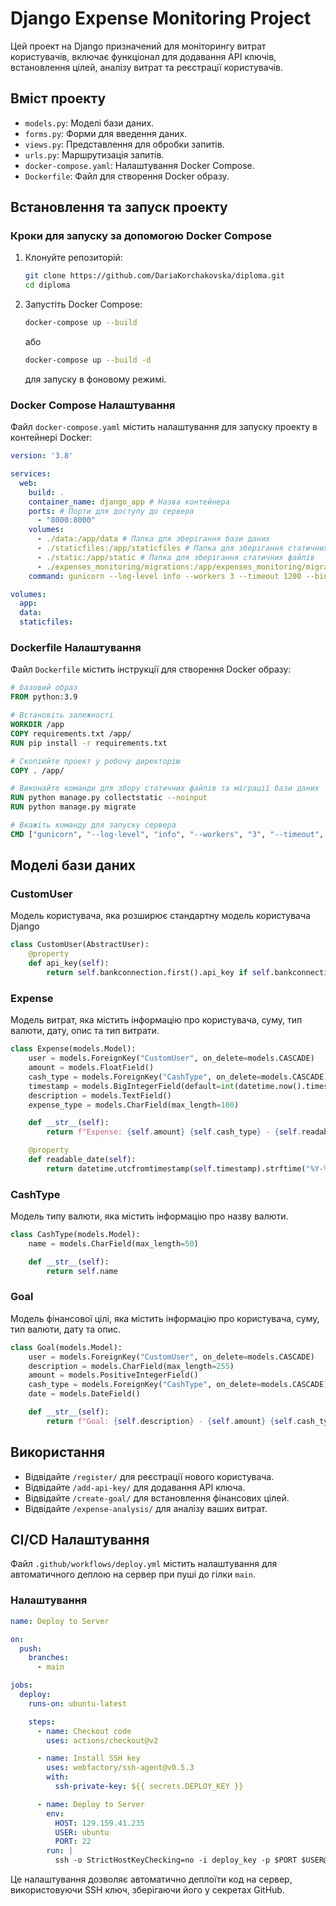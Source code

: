 # Django Expense Monitoring Project

Цей проект на Django призначений для моніторингу витрат користувачів, включає функціонал для додавання API ключів,
встановлення цілей, аналізу витрат та реєстрації користувачів.

## Вміст проекту

- `models.py`: Моделі бази даних.
- `forms.py`: Форми для введення даних.
- `views.py`: Представлення для обробки запитів.
- `urls.py`: Маршрутизація запитів.
- `docker-compose.yaml`: Налаштування Docker Compose.
- `Dockerfile`: Файл для створення Docker образу.

## Встановлення та запуск проекту

### Кроки для запуску за допомогою Docker Compose

1. Клонуйте репозиторій:
    ```sh
    git clone https://github.com/DariaKorchakovska/diploma.git
    cd diploma
    ```

2. Запустіть Docker Compose:
    ```sh
    docker-compose up --build
    ```
   або
    ```sh
    docker-compose up --build -d
    ```
   для запуску в фоновому режимі.

### Docker Compose Налаштування

Файл `docker-compose.yaml` містить налаштування для запуску проекту в контейнері Docker:

```yaml
version: '3.8'

services:
  web:
    build: .
    container_name: django_app # Назва контейнера
    ports: # Порти для доступу до сервера
      - "8000:8000"
    volumes:
      - ./data:/app/data # Папка для зберігання бази даних
      - ./staticfiles:/app/staticfiles # Папка для зберігання статичних файлів
      - ./static:/app/static # Папка для зберігання статичних файлів
      - ./expenses_monitoring/migrations:/app/expenses_monitoring/migrations # Папка для зберігання міграцій
    command: gunicorn --log-level info --workers 3 --timeout 1200 --bind :8000 exp_d.wsgi:application # Команда для запуску сервера

volumes:
  app:
  data:
  staticfiles:
```

### Dockerfile Налаштування

Файл `Dockerfile` містить інструкції для створення Docker образу:

```Dockerfile
# базовий образ
FROM python:3.9

# Встановіть залежності
WORKDIR /app
COPY requirements.txt /app/
RUN pip install -r requirements.txt

# Скопіюйте проект у робочу директорію
COPY . /app/

# Виконайте команди для збору статичних файлів та міграції бази даних
RUN python manage.py collectstatic --noinput
RUN python manage.py migrate

# Вкажіть команду для запуску сервера
CMD ["gunicorn", "--log-level", "info", "--workers", "3", "--timeout", "1200", "--bind", ":8000", "exp_d.wsgi:application"]
```

## Моделі бази даних

### CustomUser

Модель користувача, яка розширює стандартну модель користувача Django

```python
class CustomUser(AbstractUser):
    @property
    def api_key(self):
        return self.bankconnection.first().api_key if self.bankconnection.exists() else None
```

### Expense

Модель витрат, яка містить інформацію про користувача, суму, тип валюти, дату, опис та тип витрати.

```python
class Expense(models.Model):
    user = models.ForeignKey("CustomUser", on_delete=models.CASCADE)
    amount = models.FloatField()
    cash_type = models.ForeignKey("CashType", on_delete=models.CASCADE)
    timestamp = models.BigIntegerField(default=int(datetime.now().timestamp()))
    description = models.TextField()
    expense_type = models.CharField(max_length=100)

    def __str__(self):
        return f"Expense: {self.amount} {self.cash_type} - {self.readable_date}"

    @property
    def readable_date(self):
        return datetime.utcfromtimestamp(self.timestamp).strftime("%Y-%m-%d %H:%M:%S")
```

### CashType

Модель типу валюти, яка містить інформацію про назву валюти.

```python
class CashType(models.Model):
    name = models.CharField(max_length=50)

    def __str__(self):
        return self.name
```

### Goal

Модель фінансової цілі, яка містить інформацію про користувача, суму, тип валюти, дату та опис.

```python
class Goal(models.Model):
    user = models.ForeignKey("CustomUser", on_delete=models.CASCADE)
    description = models.CharField(max_length=255)
    amount = models.PositiveIntegerField()
    cash_type = models.ForeignKey("CashType", on_delete=models.CASCADE)
    date = models.DateField()

    def __str__(self):
        return f"Goal: {self.description} - {self.amount} {self.cash_type}"
```

## Використання

- Відвідайте `/register/` для реєстрації нового користувача.
- Відвідайте `/add-api-key/` для додавання API ключа.
- Відвідайте `/create-goal/` для встановлення фінансових цілей.
- Відвідайте `/expense-analysis/` для аналізу ваших витрат.

## CI/CD Налаштування

Файл `.github/workflows/deploy.yml` містить налаштування для автоматичного деплою на сервер при пуші до гілки `main`.

### Налаштування

```yaml
name: Deploy to Server

on:
  push:
    branches:
      - main

jobs:
  deploy:
    runs-on: ubuntu-latest

    steps:
      - name: Checkout code
        uses: actions/checkout@v2

      - name: Install SSH key
        uses: webfactory/ssh-agent@v0.5.3
        with:
          ssh-private-key: ${{ secrets.DEPLOY_KEY }}

      - name: Deploy to Server
        env:
          HOST: 129.159.41.235
          USER: ubuntu
          PORT: 22
        run: |
          ssh -o StrictHostKeyChecking=no -i deploy_key -p $PORT $USER@$HOST /opt/etc/dockers/DariaKorchakovska/diploma/update.sh
```

Це налаштування дозволяє автоматично деплоїти код на сервер, використовуючи SSH ключ, зберігаючи його у секретах GitHub.


